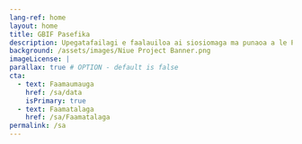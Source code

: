 ```yaml
---
lang-ref: home
layout: home
title: GBIF Pasefika
description: Upegatafailagi e faalauiloa ai siosiomaga ma punaoa a le Pasefika o lo'o maua i luga faamaumauga tuufaatasi ale lalolagi poo le GBIF
background: /assets/images/Niue Project Banner.png
imageLicense: | 
parallax: true # OPTION - default is false
cta:
  - text: Faamaumauga
    href: /sa/data
    isPrimary: true
  - text: Faamatalaga
    href: /sa/Faamatalaga
permalink: /sa
---
```


